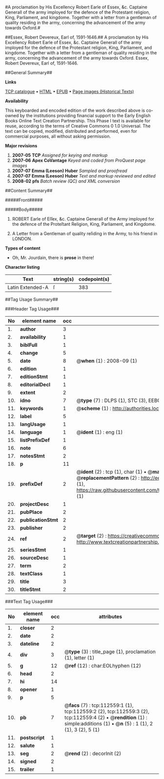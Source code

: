 #A proclamation by His Excellency Robert Earle of Essex, &c. Captaine Generall of the army imployed for the defence of the Protestant religion, King, Parliament, and kingdome. Together with a letter from a gentleman of quality residing in the army, concerning the advancement of the army towards Oxford.#

##Essex, Robert Devereux, Earl of, 1591-1646.##
A proclamation by His Excellency Robert Earle of Essex, &c. Captaine Generall of the army imployed for the defence of the Protestant religion, King, Parliament, and kingdome. Together with a letter from a gentleman of quality residing in the army, concerning the advancement of the army towards Oxford.
Essex, Robert Devereux, Earl of, 1591-1646.

##General Summary##

**Links**

[TCP catalogue](http://www.ota.ox.ac.uk/tcp/)  • 
[HTML](http://tei.it.ox.ac.uk/tcp/Texts-HTML/free/A84/A84112.html)  • 
[EPUB](http://tei.it.ox.ac.uk/tcp/Texts-EPUB/free/A84/A84112.epub) • 
[Page images (Historical Texts)](https://data.historicaltexts.jisc.ac.uk/view?pubId=eebo-99860439e&pageId=eebo-99860439e-112559-1)

**Availability**

This keyboarded and encoded edition of the
	       work described above is co-owned by the institutions
	       providing financial support to the Early English Books
	       Online Text Creation Partnership. This Phase I text is
	       available for reuse, according to the terms of Creative
	       Commons 0 1.0 Universal. The text can be copied,
	       modified, distributed and performed, even for
	       commercial purposes, all without asking permission.

**Major revisions**

1. __2007-05__ __TCP__ *Assigned for keying and markup*
1. __2007-06__ __Apex CoVantage__ *Keyed and coded from ProQuest page images*
1. __2007-07__ __Emma (Leeson) Huber__ *Sampled and proofread*
1. __2007-07__ __Emma (Leeson) Huber__ *Text and markup reviewed and edited*
1. __2008-02__ __pfs__ *Batch review (QC) and XML conversion*

##Content Summary##

#####Front#####

#####Body#####

1. ROBERT Earle of Eſſex, &c. Captaine Generall of the Army imployed for the defence of the Proteſtant Religion, King, Parliament, and Kingdome.

1. A Letter from a Gentleman of quality reſiding in the Army, to his friend in LONDON.

**Types of content**

  * Oh, Mr. Jourdain, there is **prose** in there!

**Character listing**


|Text|string(s)|codepoint(s)|
|---|---|---|
|Latin Extended-A|ſ|383|

##Tag Usage Summary##

###Header Tag Usage###

|No|element name|occ|attributes|
|---|---|---|---|
|1.|__author__|3||
|2.|__availability__|1||
|3.|__biblFull__|1||
|4.|__change__|5||
|5.|__date__|8| @__when__ (1) : 2008-09 (1)|
|6.|__edition__|1||
|7.|__editionStmt__|1||
|8.|__editorialDecl__|1||
|9.|__extent__|2||
|10.|__idno__|7| @__type__ (7) : DLPS (1), STC (3), EEBO-CITATION (1), PROQUEST (1), VID (1)|
|11.|__keywords__|1| @__scheme__ (1) : http://authorities.loc.gov/ (1)|
|12.|__label__|5||
|13.|__langUsage__|1||
|14.|__language__|1| @__ident__ (1) : eng (1)|
|15.|__listPrefixDef__|1||
|16.|__note__|6||
|17.|__notesStmt__|2||
|18.|__p__|11||
|19.|__prefixDef__|2| @__ident__ (2) : tcp (1), char (1)  •  @__matchPattern__ (2) : ([0-9\-]+):([0-9IVX]+) (1), (.+) (1)  •  @__replacementPattern__ (2) : http://eebo.chadwyck.com/downloadtiff?vid=$1&page=$2 (1), https://raw.githubusercontent.com/textcreationpartnership/Texts/master/tcpchars.xml#$1 (1)|
|20.|__projectDesc__|1||
|21.|__pubPlace__|2||
|22.|__publicationStmt__|2||
|23.|__publisher__|2||
|24.|__ref__|2| @__target__ (2) : https://creativecommons.org/publicdomain/zero/1.0/ (1), http://www.textcreationpartnership.org/docs/. (1)|
|25.|__seriesStmt__|1||
|26.|__sourceDesc__|1||
|27.|__term__|2||
|28.|__textClass__|1||
|29.|__title__|3||
|30.|__titleStmt__|2||


###Text Tag Usage###

|No|element name|occ|attributes|
|---|---|---|---|
|1.|__closer__|2||
|2.|__date__|2||
|3.|__dateline__|2||
|4.|__div__|3| @__type__ (3) : title_page (1), proclamation (1), letter (1)|
|5.|__g__|12| @__ref__ (12) : char:EOLhyphen (12)|
|6.|__head__|2||
|7.|__hi__|14||
|8.|__opener__|1||
|9.|__p__|5||
|10.|__pb__|7| @__facs__ (7) : tcp:112559:1 (1), tcp:112559:2 (2), tcp:112559:3 (2), tcp:112559:4 (2)  •  @__rendition__ (1) : simple:additions (1)  •  @__n__ (5) : 1 (1), 2 (1), 3 (2), 5 (1)|
|11.|__postscript__|1||
|12.|__salute__|1||
|13.|__seg__|2| @__rend__ (2) : decorInit (2)|
|14.|__signed__|2||
|15.|__trailer__|1||
